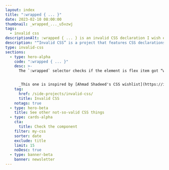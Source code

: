 ```yaml
---
layout: index
title: ":wrapped { ... }"
date: 2023-02-10 08:00:00
thumbnail: _wrapped_..._u5vzwj
tags:
  - invalid css
descriptionAlt: :wrapped { ... } is an invalid CSS declaration I wish existed."
description: "“Invalid CSS” is a project that features CSS declarations that are not valid and non-existing. For example, :wrapped { ... }."
type: invalid-css
sections:
  - type: hero-alpha
    code: ":wrapped { ... }"
    desc: >-
      The `:wrapped` selector checks if the element is flex item got “wrapped” and moved to the other row or column.


      _This one is inspired by [Ahmad Shadeed's CSS wishlist](https://ishadeed.com/article/css-wishlist-2023/)._
    tag:
      href: /side-projects/invalid-css/
      title: Invalid CSS
    notags: true
  - type: hero-beta
    title: See other not-so-valid CSS things
  - type: cards-alpha
    cta:
      title: Check the component
    filter: my-css
    sorter: date
    exclude: title
    limit: 15
    noDesc: true
  - type: banner-beta
    banner: newsletter
---
```

